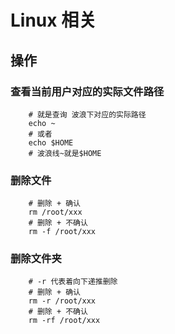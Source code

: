 # Linux 相关 #

## 操作 ##

### 查看当前用户对应的实际文件路径 ## 
``` shell
    # 就是查询 波浪下对应的实际路径
    echo ~
    # 或者
    echo $HOME
    # 波浪线~就是$HOME
```

### 删除文件 ### 
``` shell
    # 删除 + 确认
    rm /root/xxx
    # 删除 + 不确认
    rm -f /root/xxx
```

### 删除文件夹 ### 
``` shell
    # -r 代表着向下递推删除
    # 删除 + 确认
    rm -r /root/xxx
    # 删除 + 不确认
    rm -rf /root/xxx
```
